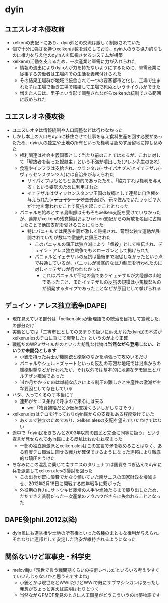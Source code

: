# dyin
## ユエスレオネ侵攻前
- xelkenの支配下にあり、dyin外との交流は厳しく制限されていた
- 個で十分に強さを持つxelkenは数を減らしており、dyin人のうち協力的なものに権力を与え他のdyin人を監視させるシステムが構築
- xelkenの活動を支えるため、一次産業と軍需に力が入れられた
  - 情報の流出によりdyin人が力を持たないようにするために、軍需産業に従事する労働者は工場内での生活を義務付けられた
  - その結果工場群が地域で統合されて一つの要塞都市と化し、工場で生まれた子は工場で働き工場で結婚して工場で死ぬというサイクルができた
  - 増えた人口は、里子という形で調整されながらxelkenの統制できる範囲に収められた

## ユエスレオネ侵攻後
- ユエスレオネは情報統制や人口調整などは行わなかった
- しかし本土の人口をdyinに移住させて仕事を与え食料生産を回す必要があったため、dyin人の独立や土地の所有といった権利は認めず居留地に押し込めた
  - 権利関連は社会主義国家として当たり前のことではあるが、これに対して「解放者を装った奴隷主」という不満が噴出した(アレン先生のあれ)
  - 食糧やインフラは支給され、クランタル(=サイパオプ人)とイェテザル(=ヴィッセンスタンツ人)には自治州が与えられた
    - サイパオプはもともと協力的であったため、「協力すれば権利を与える」という姿勢のために利用された
    - イェテザルはヴィッセンスタンツ王国の故郷として連邦に自治権を与えられた(=~~デュイン・シオニズム~~)が、元々住んでいたラッビヤ人が土地を奪われたことで反抗を起こすこととなった
  - パニャルを始めとする島嶼部はそもそもxelken支配を受けていなかったが、連邦がxelkenの残党掃討およびxelken支配からの解放を名目に占領したことで他国支配を受けることになった
    - 特にパニャルでは民族主義が激しく称揚され、苛烈な独立運動が展開されていたが数年で徹底的に鎮圧された
      - このパニャルの鎮圧は独立派により「虐殺」として喧伝され、デュイン・アレス独立戦争でもスローガンとして掲げられた
      - パニャルとイェテザルの反抗は最後まで服従しなかったという点で共通しているが、パニャルが徹底的な武力制圧を行われたのに対しイェテザルが行われなかった
        - これはパニャルが平地の島でありイェテザルが大陸部の山地であったこと、またイェテザルの反抗の規模は小規模なものが頻発するタイプであったことなどが原因として挙げられる

## デュイン・アレス独立戦争(DAPE)
- 現在見えている部分は「xelken.alesが新理語での統治を目指して宣戦した」の部分だけ
- 実態としては「二等市民としてのあまりの扱いに耐えかねたdyin民の不満がxelken.alesのテロに乗じて爆発した」というのがより正確
- 戦艦だのWPミサイルだのといった胡乱な代物は**当然ながら登場しない、というか未開発とします**
  - 小銃を持った兵士が機関銃と砲撃のなかを頑張って攻めいるだけ
  - パニャルやシェルトズャートといった反乱の苛烈な地域では沿岸からの艦砲射撃などが行われたが、それ以外では基本的に地道なデモ鎮圧とパルチザン殲滅であった
  - 14か月かかったのは単純な広さによる制圧の難しさと生産性の激減が主な要因として存在している
- ハタ、入ってくるの？本当に？
  - 連邦がサニス条約で呼ぶので来るには来る
    - wol「物資補給だとか医療支援くらいしかしなさそう」
- xelken.alesはテロを行っておりdyin民からの支援もある程度受けていた
  - あくまで独立のためであり、xelken.alesの支配を望んでいたわけではない
- 途中で「dyin民をきちんと2003年以前の国民と完全に同等に扱う」という宣言が発せられてdyin民による反乱はおおむね収まった
  - 一部の独立過激派とxelken.alesはこの宣言で矛を収めることはなく、ある程度テロ殲滅に回せる戦力が確保できるようになった連邦により徹底的な鎮圧をうけた
- ちなみにこの混乱に乗じて南サニスのタリェナフは国費をつぎ込んでdyinに兵を派遣してxelken.alesの掃討を図った
  - この出兵が既に浪費でかなり傾いていた南サニスの国家財政を壊滅させ、2012年2月18日に開戦する四年戦争に繋がった
  - 外征用の兵力にサトウキビ栽培の人手や漁師たちまで駆り出したため、ただでさえ貧弱だった一次産業のノウハウがさらに失われることとなった

## DAPE後(phil.2012以降)
- dyin民にも選挙権や土地の所有権といった各種のまともな権利が与えられ、それなりに連邦として安定した治安が維持されるようになった

## 関係ないけど軍事史・科学史
- meloviliju「現世で言う戦間期くらいの技術レベルだといろいろ考えやすくていいんじゃないかと思うんですよね」
  - 小銃とかは現世だとWWIIだけどWWIで既にサブマシンガンはあったし発想がちょっと違えば説明はわりとつく
  - 当然ながらPMCF発見のときに人工衛星がどうこういうのは夢物語です